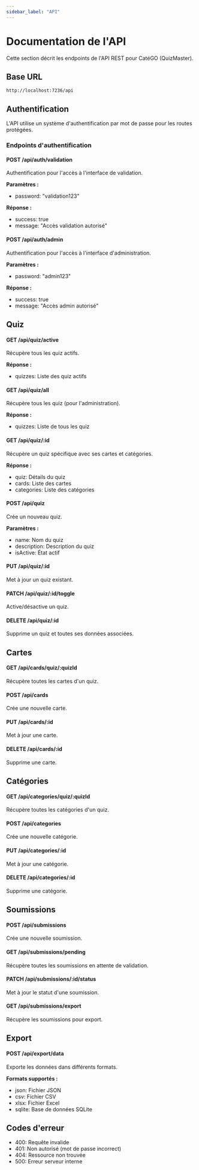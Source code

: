```yaml
---
sidebar_label: "API"
---
```


# Documentation de l'API

Cette section décrit les endpoints de l'API REST pour CatéGO (QuizMaster).

## Base URL

```
http://localhost:7236/api
```

## Authentification

L'API utilise un système d'authentification par mot de passe pour les routes protégées.

### Endpoints d'authentification

#### POST /api/auth/validation

Authentification pour l'accès à l'interface de validation.

**Paramètres :**
- password: "validation123"

**Réponse :**
- success: true
- message: "Accès validation autorisé"

#### POST /api/auth/admin

Authentification pour l'accès à l'interface d'administration.

**Paramètres :**
- password: "admin123"

**Réponse :**
- success: true
- message: "Accès admin autorisé"

## Quiz

#### GET /api/quiz/active

Récupère tous les quiz actifs.

**Réponse :**
- quizzes: Liste des quiz actifs

#### GET /api/quiz/all

Récupère tous les quiz (pour l'administration).

**Réponse :**
- quizzes: Liste de tous les quiz

#### GET /api/quiz/:id

Récupère un quiz spécifique avec ses cartes et catégories.

**Réponse :**
- quiz: Détails du quiz
- cards: Liste des cartes
- categories: Liste des catégories

#### POST /api/quiz

Crée un nouveau quiz.

**Paramètres :**
- name: Nom du quiz
- description: Description du quiz
- isActive: État actif

#### PUT /api/quiz/:id

Met à jour un quiz existant.

#### PATCH /api/quiz/:id/toggle

Active/désactive un quiz.

#### DELETE /api/quiz/:id

Supprime un quiz et toutes ses données associées.

## Cartes

#### GET /api/cards/quiz/:quizId

Récupère toutes les cartes d'un quiz.

#### POST /api/cards

Crée une nouvelle carte.

#### PUT /api/cards/:id

Met à jour une carte.

#### DELETE /api/cards/:id

Supprime une carte.

## Catégories

#### GET /api/categories/quiz/:quizId

Récupère toutes les catégories d'un quiz.

#### POST /api/categories

Crée une nouvelle catégorie.

#### PUT /api/categories/:id

Met à jour une catégorie.

#### DELETE /api/categories/:id

Supprime une catégorie.

## Soumissions

#### POST /api/submissions

Crée une nouvelle soumission.

#### GET /api/submissions/pending

Récupère toutes les soumissions en attente de validation.

#### PATCH /api/submissions/:id/status

Met à jour le statut d'une soumission.

#### GET /api/submissions/export

Récupère les soumissions pour export.

## Export

#### POST /api/export/data

Exporte les données dans différents formats.

**Formats supportés :**
- json: Fichier JSON
- csv: Fichier CSV
- xlsx: Fichier Excel
- sqlite: Base de données SQLite

## Codes d'erreur

- 400: Requête invalide
- 401: Non autorisé (mot de passe incorrect)
- 404: Ressource non trouvée
- 500: Erreur serveur interne